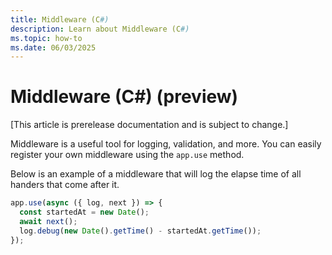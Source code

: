 ```yaml
---
title: Middleware (C#)
description: Learn about Middleware (C#)
ms.topic: how-to
ms.date: 06/03/2025
---
```


# Middleware (C#) (preview)

[This article is prerelease documentation and is subject to change.]

Middleware is a useful tool for logging, validation, and more.
You can easily register your own middleware using the `app.use` method.

Below is an example of a middleware that will log the elapse time of all handers
that come after it.


```typescript
app.use(async ({ log, next }) => {
  const startedAt = new Date();
  await next();
  log.debug(new Date().getTime() - startedAt.getTime());
});
```